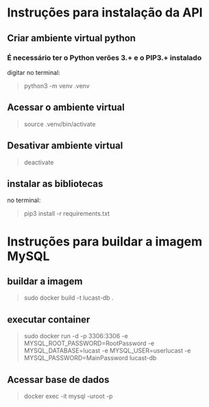 # Instruções para instalação da API

## Criar ambiente virtual python
### É necessário ter o Python verões 3.+ e o PIP3.+ instalado

digitar no terminal:
> python3 -m venv .venv

## Acessar o ambiente virtual
> source .venv/bin/activate

## Desativar ambiente virtual 

> deactivate 

## instalar as bibliotecas

no terminal:
> pip3 install -r requirements.txt 

# Instruções para buildar a imagem MySQL

## buildar a imagem
> sudo docker build -t lucast-db .

## executar container 
> sudo docker run -d -p 3306:3306 -e MYSQL_ROOT_PASSWORD=RootPassword -e MYSQL_DATABASE=lucast -e MYSQL_USER=userlucast -e MYSQL_PASSWORD=MainPassword lucast-db

## Acessar base de dados

> docker exec -it <id-do-container-criado>  mysql -uroot -p
